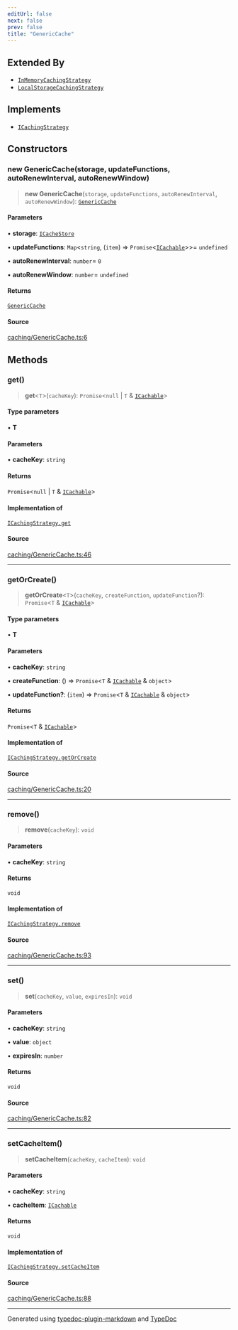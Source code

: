 ```yaml
---
editUrl: false
next: false
prev: false
title: "GenericCache"
---
```


## Extended By

- [`InMemoryCachingStrategy`](/api/classes/inmemorycachingstrategy/)
- [`LocalStorageCachingStrategy`](/api/classes/localstoragecachingstrategy/)

## Implements

- [`ICachingStrategy`](/api/interfaces/icachingstrategy/)

## Constructors

### new GenericCache(storage, updateFunctions, autoRenewInterval, autoRenewWindow)

> **new GenericCache**(`storage`, `updateFunctions`, `autoRenewInterval`, `autoRenewWindow`): [`GenericCache`](/api/classes/genericcache/)

#### Parameters

• **storage**: [`ICacheStore`](/api/interfaces/icachestore/)

• **updateFunctions**: `Map`\<`string`, (`item`) => `Promise`\<[`ICachable`](/api/interfaces/icachable/)\>\>= `undefined`

• **autoRenewInterval**: `number`= `0`

• **autoRenewWindow**: `number`= `undefined`

#### Returns

[`GenericCache`](/api/classes/genericcache/)

#### Source

[caching/GenericCache.ts:6](https://github.com/fostertheweb/spotify-web-sdk/blob/eb6b780/src/caching/GenericCache.ts#L6)

## Methods

### get()

> **get**\<`T`\>(`cacheKey`): `Promise`\<`null` \| `T` & [`ICachable`](/api/interfaces/icachable/)\>

#### Type parameters

• **T**

#### Parameters

• **cacheKey**: `string`

#### Returns

`Promise`\<`null` \| `T` & [`ICachable`](/api/interfaces/icachable/)\>

#### Implementation of

[`ICachingStrategy.get`](/api/interfaces/icachingstrategy/#get)

#### Source

[caching/GenericCache.ts:46](https://github.com/fostertheweb/spotify-web-sdk/blob/eb6b780/src/caching/GenericCache.ts#L46)

***

### getOrCreate()

> **getOrCreate**\<`T`\>(`cacheKey`, `createFunction`, `updateFunction`?): `Promise`\<`T` & [`ICachable`](/api/interfaces/icachable/)\>

#### Type parameters

• **T**

#### Parameters

• **cacheKey**: `string`

• **createFunction**: () => `Promise`\<`T` & [`ICachable`](/api/interfaces/icachable/) & `object`\>

• **updateFunction?**: (`item`) => `Promise`\<`T` & [`ICachable`](/api/interfaces/icachable/) & `object`\>

#### Returns

`Promise`\<`T` & [`ICachable`](/api/interfaces/icachable/)\>

#### Implementation of

[`ICachingStrategy.getOrCreate`](/api/interfaces/icachingstrategy/#getorcreate)

#### Source

[caching/GenericCache.ts:20](https://github.com/fostertheweb/spotify-web-sdk/blob/eb6b780/src/caching/GenericCache.ts#L20)

***

### remove()

> **remove**(`cacheKey`): `void`

#### Parameters

• **cacheKey**: `string`

#### Returns

`void`

#### Implementation of

[`ICachingStrategy.remove`](/api/interfaces/icachingstrategy/#remove)

#### Source

[caching/GenericCache.ts:93](https://github.com/fostertheweb/spotify-web-sdk/blob/eb6b780/src/caching/GenericCache.ts#L93)

***

### set()

> **set**(`cacheKey`, `value`, `expiresIn`): `void`

#### Parameters

• **cacheKey**: `string`

• **value**: `object`

• **expiresIn**: `number`

#### Returns

`void`

#### Source

[caching/GenericCache.ts:82](https://github.com/fostertheweb/spotify-web-sdk/blob/eb6b780/src/caching/GenericCache.ts#L82)

***

### setCacheItem()

> **setCacheItem**(`cacheKey`, `cacheItem`): `void`

#### Parameters

• **cacheKey**: `string`

• **cacheItem**: [`ICachable`](/api/interfaces/icachable/)

#### Returns

`void`

#### Implementation of

[`ICachingStrategy.setCacheItem`](/api/interfaces/icachingstrategy/#setcacheitem)

#### Source

[caching/GenericCache.ts:88](https://github.com/fostertheweb/spotify-web-sdk/blob/eb6b780/src/caching/GenericCache.ts#L88)

***

Generated using [typedoc-plugin-markdown](https://www.npmjs.com/package/typedoc-plugin-markdown) and [TypeDoc](https://typedoc.org/)

